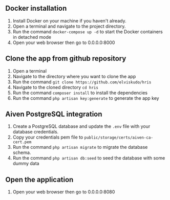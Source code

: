 ## Docker installation

1. Install Docker on your machine if you haven't already.
2. Open a terminal and navigate to the project directory.
3. Run the command `docker-compose up -d` to start the Docker containers in detached mode
4. Open your web browser then go to 0.0.0.0:8000

## Clone the app from github repository

1. Open a terminal
2. Navigate to the directory where you want to clone the app
3. Run the command `git clone https://github.com/elviskudo/hris`
4. Navigate to the cloned directory `cd hris`
5. Run the command `composer install` to install the dependencies
6. Run the command `php artisan key:generate` to generate the app key

## Aiven PostgreSQL integration

1. Create a PostgreSQL database and update the `.env` file with your database credentials.
2. Copy your credentials pem file to `public/storage/certs/aiven-ca-cert.pem`
3. Run the command `php artisan migrate` to migrate the database schema.
4. Run the command `php artisan db:seed` to seed the database with some dummy data

## Open the application

1. Open your web browser then go to 0.0.0.0:8080
